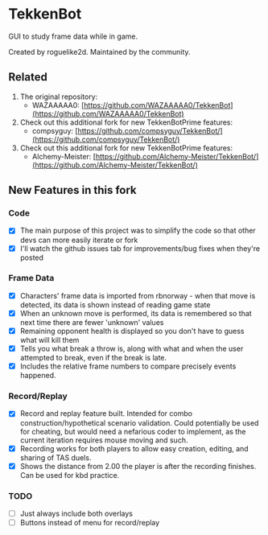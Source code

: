 # TekkenBot

GUI to study frame data while in game.

Created by roguelike2d. Maintained by the community.

## Related

1. The original repository:
    - WAZAAAAA0: [https://github.com/WAZAAAAA0/TekkenBot](https://github.com/WAZAAAAA0/TekkenBot)
2. Check out this additional fork for new TekkenBotPrime features:
    - compsyguy: [https://github.com/compsyguy/TekkenBot/](https://github.com/compsyguy/TekkenBot/)
3. Check out this additional fork for new TekkenBotPrime features:
    - Alchemy-Meister: [https://github.com/Alchemy-Meister/TekkenBot/](https://github.com/Alchemy-Meister/TekkenBot/)

## New Features in this fork

### Code

-   [x] The main purpose of this project was to simplify the code so that other devs can more easily iterate or fork
-   [x] I'll watch the github issues tab for improvements/bug fixes when they're posted

### Frame Data

-   [x] Characters' frame data is imported from rbnorway - when that move is detected, its data is shown instead of reading game state
-   [x] When an unknown move is performed, its data is remembered so that next time there are fewer 'unknown' values
-   [x] Remaining opponent health is displayed so you don't have to guess what will kill them
-   [x] Tells you what break a throw is, along with what and when the user attempted to break, even if the break is late.
-   [x] Includes the relative frame numbers to compare precisely events happened.

### Record/Replay

-   [x] Record and replay feature built. Intended for combo construction/hypothetical scenario validation. Could potentially be used for cheating, but would need a nefarious coder to implement, as the current iteration requires mouse moving and such.
-   [x] Recording works for both players to allow easy creation, editing, and sharing of TAS duels.
-   [x] Shows the distance from 2.00 the player is after the recording finishes. Can be used for kbd practice.

### TODO

-   [ ] Just always include both overlays
-   [ ] Buttons instead of menu for record/replay
